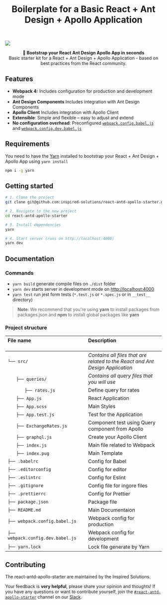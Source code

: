 <h1 align="center"><strong>Boilerplate for a Basic React + Ant Design + Apollo Application</strong></h1>

<br />

![](https://lh3.googleusercontent.com/hyByt57CbNjtZZyvtkSTcLRQtjI_ewK2sZ7V3d7_ha2ZXKQZu2S7PIEzM3u5lngSWaNoAxzbkh8=s700)

<div align="center"><strong>🚀 Bootstrap your React Ant Design Apollo App in seconds</strong></div>
<div align="center">Basic starter kit for a React + Ant Design + Apollo Application - based on best practices from the React community.</div>

## Features

- **Webpack 4:** Includes configuration for production and development mode
- **Ant Design Components** Includes integration with Ant Design Components
- **Apollo Client** Includes integration with Apollo Client
- **Extensible**: Simple and flexible – easy to adjust and extend
- **No configuration overhead**: Preconfigured [`webpack.config.babel.js`](./webpack.config.babel.js) and [`webpack.config.dev.babel.js`](./webpack.config.dev.babel.js)

## Requirements

You need to have the [Yarn](https://github.com/graphql-cli/graphql-cli) installed to bootstrap your React + Ant Design + Apollo App using `yarn install`
```sh
npm i -g yarn
```

## Getting started

```sh
# 1. Clone the project
git clone git@github.com:inspired-solutions/react-antd-apollo-starter.git

# 2. Navigate to the new project
cd react-antd-apollo-starter

# 3. Install dependencies
yarn

# 4. Start server (runs on http://localhost:4000)
yarn dev
```

## Documentation

### Commands

* `yarn build` generate compile files on `./dist` folder
* `yarn dev` starts server in development mode on [http://localhost:4000](http://localhost:4000)
* `yarn test` run jest form tests (`*.test.js` or `*.spec.js` or in `__test__` directory)

> **Note**: We recommend that you're using **yarn** to install packages from packages.json and **npm** to install global packages like **yarn**

### Project structure

| File name 　　　　　　　　　　　　　　| Description 　　　　　　　　<br><br>| 
| :--  | :--         |
| `└── src/ `  | _Contains all files that are related to the React and Ant Design Application_ |\
| `　　├── queries/ ` | _Contains all query files that you will use_ |
| `　　　　├── rates.js` | Define query for rates |
| `　　├── App.js` | React Application |
| `　　├── App.scss` | Main Styles |
| `　　├── App.test.js` | Test for the Application |
| `　　├── ExchangeRates.js` | Component test using Query component from Apollo |
| `　　├── graphql.js` | Create your Apollo Client |
| `　　├── index.js` | Main file related to Webpack |
| `　　├── index.pug` | Main Template |
| `├── .babelrc` | Config for Babel |
| `├── .editorconfig` | Config for editor |
| `├── .eslintrc` | Config for Eslint |
| `├── .gitignore` | Config file for ingore files |
| `├── .prettierrc` | Config for Prettier |
| `├── package.json` | Package file |
| `├── README.md` | Main Documentaion |
| `├── webpack.config.babel.js` | Webpack config for production |
| `├── webpack.config.dev.babel.js` | Webpack config for development |
| `├── yarn.lock` | Lock file generate by Yarn |

## Contributing

The react-antd-apollo-starter are maintained by the Inspired Solutions.

Your feedback is **very helpful**, please share your opinion and thoughts! If you have any questions or want to contribute yourself, join the [`#react-antd-apollo-starter`](https://inspired-solutions.slack.com/messages/react-antd-apollo-starter) channel on our [Slack](https://inspired-solutions.slack.com/).
